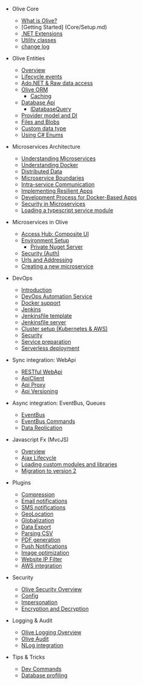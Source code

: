 * Olive Core
    * [What is Olive?](README.md)
    * [Getting Started] (Core/Setup.md)
    * [.NET Extensions](Core/Extensions.md)
    * [Utility classes](Core/Utilities.md)
    * [change log](ChangeLog.md)
    
* Olive Entities
    * [Overview](Entities/Overview.md)
    * [Lifecycle events](Entities/Lifecycle.md)
    * [Ado.NET & Raw data access](Entities/RawDataAccess.md)
    * [Olive ORM](Entities/ORM.md)
       * [Caching](Entities/Cache.md)
    * [Database Api](Entities/Database.md)
       * [IDatabaseQuery](Entities/IDatabaseQuery.md)
    * [Provider model and DI](Entities/DI.md)
    * [Files and Blobs](Entities/Blob.md)
    * [Custom data type](Entities/CustomDataType.md)
    * [Using C# Enums](Entities/CSharpEnumType.md)

* Microservices Architecture
    * [Understanding Microservices](Microservices/UnderstandingMicroservices.md)
    * [Understanding Docker](Microservices/DockerMicroservices.md)
    * [Distributed Data](Microservices/DistributedDataInMicroservices.md)
    * [Microservice Boundaries](Microservices/MicroserviceBoundaries.md)
    * [Intra-service Communication](Microservices/IntraServiceCommunication.md)
    * [Implementing Resilient Apps](Microservices/ImplementingResilientApplications.md)
    * [Development Process for Docker-Based Apps](Microservices/DockerBasedApplications.md)
    * [Security in Microservices](Microservices/SecurityInMicroservices.md)
    * [Loading a typescript service module](Microservices/LoadTypescriptServiceFromController.md)
 
* Microservices in Olive
    * [Access Hub: Composite UI](Microservices/Overview.md)  
    * [Environment Setup](Microservices/Setup.md)
        * [Private Nuget Server](Microservices/PrivateNuget.md)
    * [Security (Auth)](Microservices/Security.md)
    * [Urls and Addressing](Microservices/Addressing.md)
    * [Creating a new microservice](Microservices/Create.New.md)
 

* DevOps
    * [Introduction](DevOps/Introduction.md)
    * [DevOps Automation Service](DevOps/Automation-Service.md)
    * [Docker support](DevOps/Docker.md)
    * [Jenkins](DevOps/Jenkins.md)
    * [Jenkinsfile template](DevOps/MSharp-Jenkinsfile.md)
    * [Jenkinsfile server](DevOps/PreparingJenkinsServer.md)
    * [Cluster setup (Kubernetes & AWS)](DevOps/Cluster-setup.md)
    * [Security](DevOps/Security.md)
    * [Service preparation](DevOps/Service-preparation.md)
    * [Serverless deployment](DevOps/Serverless.md)
        
* Sync integration: WebApi
    * [RESTful WebApi](Api/WebApi.md)
    * [ApiClient](Api/ApiClient.md)
    * [Api Proxy](Api/Proxy.md)
    * [Api Versioning](Api/Versioning.md)

* Async integration: EventBus, Queues
    * [EventBus](Api/EventBus.md)
    * [EventBus Commands](Api/EventBusCommands.md)
    * [Data Replication](Api/Replication.md)

* Javascript Fx (MvcJS)
    * [Overview](MvcJS/Overview.md)
    * [Ajax Lifecycle](MvcJS/AjaxLifecycle.md)
    * [Loading custom modules and libraries](MvcJS/Library.md)
    * [Migration to version 2](MvcJS/MigrationAndDI.md)
    
* Plugins
    * [Compression](Services/Compression.md)
    * [Email notifications](Services/Email.md)
    * [SMS notifications](Services/SMS.md)
    * [GeoLocation](Services/GeoLocation.md)
    * [Globalization]()
    * [Data Export]()
    * [Parsing CSV](Services/CSV.md)
    * [PDF generation]()
    * [Push Notifications](Services/PushNotification.md)
    * [Image optimization]()
    * [Website IP Filter]()
    * [AWS integration](Services/Aws.md)

* Security
    * [Olive Security Overview](Security/Security.md)
    * [Config](Security/Config.md)
    * [Impersonation]()
    * [Encryption and Decryption](Security/Encryption%20and%20Decryption.md)
    
* Logging & Audit
    * [Olive Logging Overview](Logging/Logging.md)
    * [Olive Audit](Logging/Audit.md)
    * [NLog integration](Logging/NLog.md)

* Tips & Tricks
    * [Dev Commands](Tips/DevCommands.md)
    * [Database profiling]()
     
